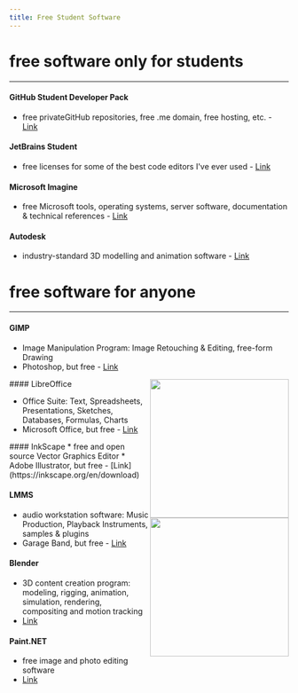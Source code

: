 ```yaml
---
title: Free Student Software
---
```


# free software only for students
<hr/>

#### GitHub Student Developer Pack

* free privateGitHub repositories, free .me domain, free hosting, etc. - [Link](https://education.github.com/pack/)

#### JetBrains Student

* free licenses for some of the best code editors I've ever used - [Link](https://www.jetbrains.com/student/)

#### Microsoft Imagine

* free Microsoft tools, operating systems, server software, documentation & technical references - [Link](https://imagine.microsoft.com/en-us/catalog)

#### Autodesk

* industry-standard 3D modelling and animation software - [Link](http://www.autodesk.com/education/free-software/all)

# free software for anyone
<hr/>

#### GIMP

* Image Manipulation Program: Image Retouching & Editing, free-form Drawing
* Photoshop, but free - [Link](https://www.gimp.org/downloads)

<img src="https://raw.githubusercontent.com/eslcc/wiki/gh-pages/assets/Impress.png" width="250px" align="right">
#### LibreOffice

* Office Suite: Text, Spreadsheets, Presentations, Sketches, Databases, Formulas, Charts
* Microsoft Office, but free - [Link](https://www.libreoffice.org/download/download)

<img src="https://raw.githubusercontent.com/eslcc/wiki/gh-pages/assets/InkScape.png" width="250px" align="right">
#### InkScape 
* free and open source Vector Graphics Editor
* Adobe Illustrator, but free - [Link](https://inkscape.org/en/download)


#### LMMS 

* audio workstation software: Music Production, Playback Instruments, samples & plugins
* Garage Band, but free - [Link](https://lmms.io/download)

#### Blender

* 3D content creation program: modeling, rigging, animation, simulation, rendering, compositing and motion tracking
* [Link](https://www.blender.org/download)

#### Paint.NET

* free image and photo editing software
* [Link](http://www.getpaint.net/download.html)
